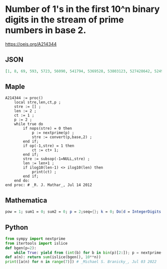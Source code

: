 # Number of 1's in the first 10^n binary digits in the stream of prime numbers in base 2\.
https://oeis.org/A214344
## JSON
```JSON
[1, 8, 69, 593, 5723, 56090, 541794, 5369528, 53803123, 527428642, 5249946808, 52800311682]
```
## Maple
```Maple
A214344 := proc()
    local stre,len,ct,p ;
    stre := [] ;
    len := 2 ;
    ct := 1 ;
    p := 2 ;
    while true do
        if nops(stre) = 0 then
            p := nextprime(p) ;
            stre := convert(p,base,2) ;
        end if;
        if op(-1,stre) = 1 then
            ct := ct+ 1;
        end if;
        stre := subsop(-1=NULL,stre) ;
        len := len+1 ;
        if ilog10(len-1) <> ilog10(len) then
            print(ct) ;
        end if;
    end do:
end proc: # _R. J. Mathar_, Jul 14 2012
```
## Mathematica
```Mathematica
pow = 1; sum1 = 0; sum2 = 0; p = 2;seq={}; k = 0; Do[d = IntegerDigits[p, 2]; sum1 += Count[d, 1]; sum2 += Length[d]; k++; If[sum2 >= pow, del = sum2 - pow; term = sum1 - Count[d[[-del ;; -1]], 1];   AppendTo[seq, term]; pow *= 10]; p = NextPrime[p], {10^4}]; seq (* _Amiram Eldar_, May 10 2019 *)
```
## Python
```Python
from sympy import nextprime
from itertools import islice
def bgen(p=2):
    while True: yield from (int(b) for b in bin(p)[2:]); p = nextprime(p)
def a(n): return sum(islice(bgen(), 10**n))
print([a(n) for n in range(7)]) # _Michael S. Branicky_, Jul 03 2022
```
